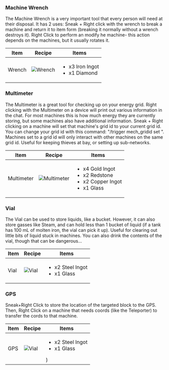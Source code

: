 ### Machine Wrench

The Machine Wrench is a very important tool that every person will need at their disposal. It has 2 uses: Sneak + Right click with the wrench to break a machine and return it to item form (breaking it normally without a wrench destroys it). Right Click to perform an modify he machine- this action depends on the machines, but it usually rotates it.

| Item | Recipe | Items |
|------|--------|-------|
| Wrench | ![Wrench](https://cdn.discordapp.com/attachments/739536694398812230/879172140685996073/wrench.png) | <ul><li>x3 Iron Ingot</li><li>x1 Diamond</li></ul> |

### Multimeter

The Multimeter is a great tool for checking up on your energy grid. Right clicking with the Multimeter on a device will print out various information in the chat. For most machines this is how much energy they are currently storing, but some machines also have additional information. Sneak + Right clicking on a machine will set that machine's grid id to your current grid id. You can change your grid id with this command: "/trigger mech_gridid set <value>". Machines set to a grid id will only interact with other machines on the same grid id. Useful for keeping thieves at bay, or setting up sub-networks.

| Item | Recipe | Items |
|------|--------|-------|
| Multimeter| ![Multimeter](https://cdn.discordapp.com/attachments/739536694398812230/879172308504297512/multimeter.png) | <ul><li>x4 Gold Ingot</li><li>x2 Redstone</li><li>x2 Copper Ingot</li><li>x1 Glass</li></ul>

### Vial

The Vial can be used to store liquids, like a bucket. However, it can also store gasses like Steam, and can hold less than 1 bucket of liquid (if a tank has 100 mL of molten iron, the vial can pick it up). Useful for clearing out little bits of liquid stuck in machines. You can also drink the contents of the vial, though that can be dangerous...

| Item | Recipe | Items |
|------|--------|-------|
| Vial| ![Vial](https://cdn.discordapp.com/attachments/739536694398812230/879191390213517332/vial.png) | <ul><li>x2 Steel Ingot</li><li>x1 Glass</li></ul>

### GPS

Sneak+Right Click to store the location of the targeted block to the GPS. Then, Right Click on a machine that needs coords (like the Teleporter) to transfer the cords to that machine.

| Item | Recipe | Items |
|------|--------|-------|
| GPS | ![Vial](https://cdn.discordapp.com/attachments/739536694398812230/1001985908381327471/gps.png) | <ul><li>x2 Steel Ingot</li><li>x1 Glass</li></ul>) | <ul><li>x4 Gold Ingot</li><li>x2 Copper Ingot</li><li>x1 Eye of Ender</li><li>x1 Glass</li></ul>

